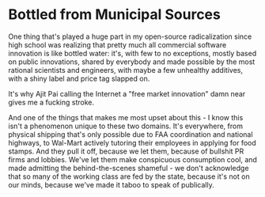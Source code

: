 # Bottled from Municipal Sources

One thing that's played a huge part in my open-source radicalization since high school was realizing that pretty much all commercial software innovation is like bottled water: it's, with few to no exceptions, mostly based on public innovations, shared by everybody and made possible by the most rational scientists and engineers, with maybe a few unhealthy additives, with a shiny label and price tag slapped on.

It's why Ajit Pai calling the Internet a "free market innovation" damn near gives me a fucking stroke.

And one of the things that makes me most upset about this - I know this isn't a phenomenon unique to these two domains. It's everywhere, from physical shipping that's only possible due to FAA coordination and national highways, to Wal-Mart actively tutoring their employees in applying for food stamps. And they pull it off, because we let them, because of bullshit PR firms and lobbies. We've let them make conspicuous consumption cool, and made admitting the behind-the-scenes shameful - we don't acknowledge that so many of the working class are fed by the state, because it's not on our minds, because we've made it taboo to speak of publically.
